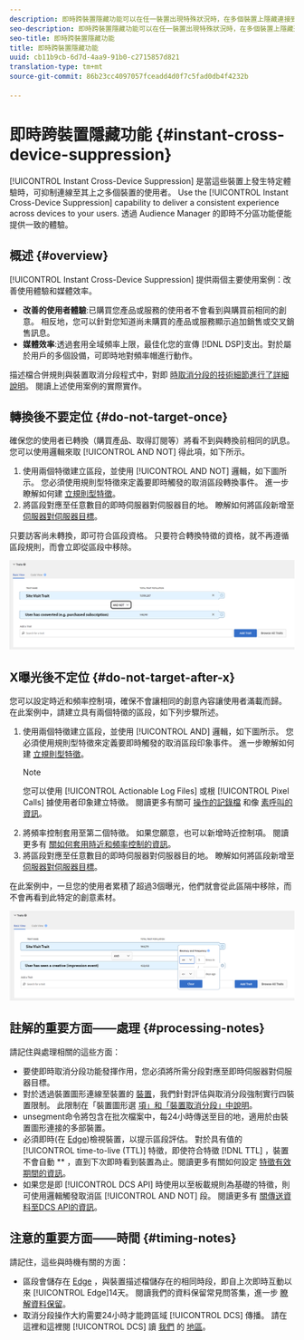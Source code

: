 ```yaml
---
description: 即時跨裝置隱藏功能可以在任一裝置出現特殊狀況時，在多個裝置上隱藏連接到這些裝置的使用者。使用即時跨裝置隱藏功能可以為使用者提供跨裝置的一致體驗。透過 Audience Manager 的即時不分區功能便能提供一致的體驗。
seo-description: 即時跨裝置隱藏功能可以在任一裝置出現特殊狀況時，在多個裝置上隱藏連接到這些裝置的使用者。使用即時跨裝置隱藏功能可以為使用者提供跨裝置的一致體驗。透過 Audience Manager 的即時不分區功能便能提供一致的體驗。
seo-title: 即時跨裝置隱藏功能
title: 即時跨裝置隱藏功能
uuid: cb11b9cb-6d7d-4aa9-91b0-c2715857d821
translation-type: tm+mt
source-git-commit: 86b23cc4097057fceadd4d0f7c5fad0db4f4232b

---
```



# 即時跨裝置隱藏功能 {#instant-cross-device-suppression}

[!UICONTROL Instant Cross-Device Suppression] 是當這些裝置上發生特定體驗時，可抑制連線至其上之多個裝置的使用者。 Use the [!UICONTROL Instant Cross-Device Suppression] capability to deliver a consistent experience across devices to your users. 透過 Audience Manager 的即時不分區功能便能提供一致的體驗。

## 概述 {#overview}

[!UICONTROL Instant Cross-Device Suppression] 提供兩個主要使用案例：改善使用體驗和媒體效率。

* **改善的使用者體驗**:已購買您產品或服務的使用者不會看到與購買前相同的創意。 相反地，您可以針對您知道尚未購買的產品或服務顯示追加銷售或交叉銷售訊息。
* **媒體效率**:透過套用全域頻率上限，最佳化您的宣傳 [!DNL DSP]支出。對於屬於用戶的多個設備，可即時地對頻率帽進行動作。

描述檔合併規則與裝置取消分段程式中，對即 [時取消分段的技術細節進行了詳細說明](../../features/profile-merge-rules/merge-rule-unsegment.md)。 閱讀上述使用案例的實際實作。

## 轉換後不要定位 {#do-not-target-once}

確保您的使用者已轉換（購買產品、取得訂閱等）將看不到與轉換前相同的訊息。 您可以使用邏輯來取 [!UICONTROL AND NOT] 得此項，如下所示。

1. 使用兩個特徵建立區段，並使用 [!UICONTROL AND NOT] 邏輯，如下圖所示。 您必須使用規則型特徵來定義要即時觸發的取消區段轉換事件。 進一步瞭解如何建 [立規則型特徵](../../features/traits/create-onboarded-rule-based-traits.md#create-rules-based-or-onboarded-traits)。
1. 將區段對應至任意數目的即時伺服器對伺服器目的地。 瞭解如何將區段新增至 [伺服器對伺服器目標](../../features/destinations/add-edit-segments.md)。

只要訪客尚未轉換，即可符合區段資格。 只要符合轉換特徵的資格，就不再遵循區段規則，而會立即從區段中移除。

![](assets/and_not_use_case.png)

## X曝光後不定位 {#do-not-target-after-x}

您可以設定時近和頻率控制項，確保不會讓相同的創意內容讓使用者滿載而歸。 在此案例中，請建立具有兩個特徵的區段，如下列步驟所述。

1. 使用兩個特徵建立區段，並使用 [!UICONTROL AND] 邏輯，如下圖所示。 您必須使用規則型特徵來定義要即時觸發的取消區段印象事件。 進一步瞭解如何建 [立規則型特徵](../../features/traits/create-onboarded-rule-based-traits.md#create-rules-based-or-onboarded-traits)。
   >[!NOTE]
   >
   >您可以使用 [!UICONTROL Actionable Log Files] 或根 [!UICONTROL Pixel Calls] 據使用者印象建立特徵。 閱讀更多有關可 [操作的記錄檔](../../integration/media-data-integration/actionable-log-files.md) 和像 [素呼叫的資訊](../../integration/media-data-integration/impression-data-pixels.md)。
1. 將頻率控制套用至第二個特徵。 如果您願意，也可以新增時近控制項。 閱讀更多有 [關如何套用時近和頻率控制的資訊](../../features/segments/recency-and-frequency.md)。
1. 將區段對應至任意數目的即時伺服器對伺服器目的地。 瞭解如何將區段新增至 [伺服器對伺服器目標](../../features/destinations/add-edit-segments.md)。

在此案例中，一旦您的使用者累積了超過3個曝光，他們就會從此區隔中移除，而不會再看到此特定的創意素材。

![](assets/impressions_use_case.png)

## 註解的重要方面——處理 {#processing-notes}

請記住與處理相關的這些方面：

* 要使即時取消分段功能發揮作用，您必須將所需分段對應至即時伺服器對伺服器目標。
* 對於透過裝置圖形連線至裝置的 [裝置](../../features/profile-merge-rules/profile-link-use-case.md#recommendations)，我們針對評估與取消分段強制實行四裝置限制。 此限制在「裝置圖形選 [項」和「裝置取消分段」中說明](../../features/profile-merge-rules/merge-rule-unsegment.md#device-graph-options-unsegmentation)&#x200B;。
* unsegment命令將包含在批次檔案中，每24小時傳送至目的地，適用於由裝置圖形連接的多部裝置。
* 必須即時(在 [Edge](../../reference/system-components/components-edge.md))檢視裝置，以提示區段評估。 對於具有值的 [!UICONTROL time-to-live (TTL)] 特徵，即使符合特徵 [!DNL TTL] ，裝置不會自動 ** ，直到下次即時看到裝置為止。&#x200B;閱讀更多有關如何設定 [特徵有效期間的資訊](../../features/traits/create-onboarded-rule-based-traits.md#set-expiration-interval)。
* 如果您是即 [!UICONTROL DCS API] 時使用以至板載規則為基礎的特徵，則可使用邏輯觸發取消區 [!UICONTROL AND NOT] 段。 閱讀更多有 [關傳送資料至DCS API的資訊](../../api/dcs-intro/dcs-event-calls/dcs-url-send.md)&#x200B;。

## 注意的重要方面——時間 {#timing-notes}

請記住，這些與時機有關的方面：

* 區段會儲存在 [Edge](../../reference/system-components/components-edge.md) ，與裝置描述檔儲存在的相同時段，即自上次即時互動以來 [!UICONTROL Edge]14天。 閱讀我們的資料保留常見問答集，進一步 [瞭解資料保留](../../faq/faq-privacy.md#data-retention-faq)。
* 取消分段操作大約需要24小時才能跨區域 [!UICONTROL DCS] 傳播。 請在這裡和這裡閱 [!UICONTROL DCS] 讀 [我們](../../reference/system-components/components-data-collection.md) 的 [地區](../../api/dcs-intro/dcs-api-reference/dcs-regions.md)。